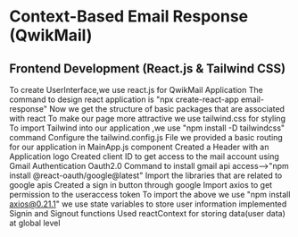 

# Context-Based Email Response (QwikMail)

## Frontend Development (React.js & Tailwind CSS)

To create UserInterface,we use react.js for QwikMail Application
The command to design react application is "npx create-react-app email-response"
Now we get the structure of basic packages that are associated with react
To make our page more attractive we use tailwind.css for styling
To import Tailwind into our application ,we use "npm install -D tailwindcss" command
Configure the tailwind.config.js File
we provided a basic routing for our application in MainApp.js component
Created a Header with an Application logo
Created client ID to get access to the mail account using Gmail Authentication Oauth2.0
Command to install gmail api access-->"npm install @react-oauth/google@latest"
Import the libraries that are related to google apis
Created a sign in button through google
Import axios to get permission to the useraccess token
To import the above we use "npm install axios@0.21.1"
we use state variables to store user information
implemented Signin and Signout functions
Used reactContext for storing data(user data) at global level